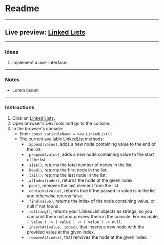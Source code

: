 # Readme
---
## Live preview: [Linked Lists](https://mikeycos.github.io/theOdinProject/javaScript/projects/linked_lists/dist)
---
### Ideas
1. Implement a user interface.
---
### Notes
* Lorem ipsum
---
### Instructions
1. Click on [Linked Lists](https://mikeycos.github.io/theOdinProject/javaScript/projects/linked_lists/dist/).
2. Open browser's DevTools and go to the console.
3. In the browser's console:
    * Enter `const variableName = new LinkedList()`
    * The current available LinkedList methods:
        * `.append(value)`, adds a new node containing value to the end of the list.
        * `.prepend(value)`, adds a new node containing value to the start of the list.
        * `.size()`, returns the total number of nodes in the list.
        * `.head()`, returns the first node in the list.
        * `.tail()`, returns the last node in the list.
        * `.atIndex(index)`, returns the node at the given index.
        * `.pop()`, removes the last element from the list.
        * `.contains(value)`, returns true if the passed in value is in the list and otherwise returns false.
        * `.find(value)`, returns the index of the node containing value, or null if not found.
        * `.toString()`, returns your LinkedList objects as strings, so you can print them out and preview them in the console. For example, `( value ) -> ( value ) -> ( value ) -> null`.
        * `.insertAt(value, index)`, that inserts a new node with the provided value at the given index.
        * `.removeAt(index)`, that removes the node at the given index.